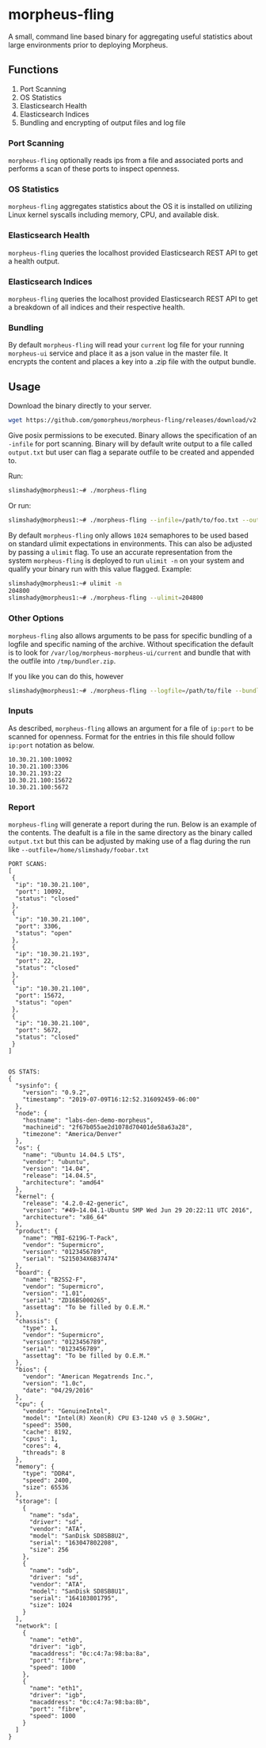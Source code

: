 # morpheus-fling

A small, command line based binary for aggregating useful statistics about large environments prior to deploying Morpheus.

## Functions

1. Port Scanning
2. OS Statistics
3. Elasticsearch Health
4. Elasticsearch Indices
5. Bundling and encrypting of output files and log file

### Port Scanning

`morpheus-fling` optionally reads ips from a file and associated ports and performs a scan of these ports to inspect openness.

### OS Statistics

`morpheus-fling` aggregates statistics about the OS it is installed on utilizing Linux kernel syscalls including memory, CPU, and available disk.

### Elasticsearch Health

`morpheus-fling` queries the localhost provided Elasticsearch REST API to get a health output.

### Elasticsearch Indices

`morpheus-fling` queries the localhost provided Elasticsearch REST API to get a breakdown of all indices and their respective health.

### Bundling

By default `morpheus-fling` will read your `current` log file for your running `morpheus-ui` service and place it as a json value in the
master file.  It encrypts the content and places a key into a .zip file with the output bundle.

## Usage

Download the binary directly to your server.

```bash
wget https://github.com/gomorpheus/morpheus-fling/releases/download/v2.1.3/morpheus-fling
```

Give posix permissions to be executed.  Binary allows the specification of an `-infile` for port scanning.  Binary will by default write output to a file called `output.txt` but user can flag a separate outfile to be created and appended to.

Run:

```bash
slimshady@morpheus1:~# ./morpheus-fling
```

Or run:

```bash
slimshady@morpheus1:~# ./morpheus-fling --infile=/path/to/foo.txt --outfile=/path/to/bar.txt
```

By default `morpheus-fling` only allows `1024` semaphores to be used based on standard ulimit expectations in environments.  This can also be adjusted by passing a `ulimit` flag.  To use an accurate representation from the system `morpheus-fling` is deployed to run `ulimit -n` on your system and qualify your binary run with this value flagged.
Example:

```bash
slimshady@morpheus1:~# ulimit -n
204800
slimshady@morpheus1:~# ./morpheus-fling --ulimit=204800
```

### Other Options

`morpheus-fling` also allows arguments to be pass for specific bundling of a logfile and specific naming of the archive.  Without specification the default is to look for `/var/log/morpheus-morpheus-ui/current` and bundle that with the outfile into `/tmp/bundler.zip`.

If you like you can do this, however

```bash
slimshady@morpheus1:~# ./morpheus-fling --logfile=/path/to/file --bundler=/path/to/archive_name.zip
```

### Inputs

As described, `morpheus-fling` allows an argument for a file of `ip:port` to be scanned for openness.  Format for the entries in this file should follow `ip:port` notation as below.

```text
10.30.21.100:10092
10.30.21.100:3306
10.30.21.193:22
10.30.21.100:15672
10.30.21.100:5672
```

### Report

`morpheus-fling` will generate a report during the run.  Below is an example of the contents.  The deafult is a file in the same directory as the binary called `output.txt` but this can be adjusted by making use of a flag during the run like `--outfile=/home/slimshady/foobar.txt`

```text
PORT SCANS:
[
 {
  "ip": "10.30.21.100",
  "port": 10092,
  "status": "closed"
 },
 {
  "ip": "10.30.21.100",
  "port": 3306,
  "status": "open"
 },
 {
  "ip": "10.30.21.193",
  "port": 22,
  "status": "closed"
 },
 {
  "ip": "10.30.21.100",
  "port": 15672,
  "status": "open"
 },
 {
  "ip": "10.30.21.100",
  "port": 5672,
  "status": "closed"
 }
]


OS STATS:
{
  "sysinfo": {
    "version": "0.9.2",
    "timestamp": "2019-07-09T16:12:52.316092459-06:00"
  },
  "node": {
    "hostname": "labs-den-demo-morpheus",
    "machineid": "2f67b055ae2d1078d70401de58a63a28",
    "timezone": "America/Denver"
  },
  "os": {
    "name": "Ubuntu 14.04.5 LTS",
    "vendor": "ubuntu",
    "version": "14.04",
    "release": "14.04.5",
    "architecture": "amd64"
  },
  "kernel": {
    "release": "4.2.0-42-generic",
    "version": "#49~14.04.1-Ubuntu SMP Wed Jun 29 20:22:11 UTC 2016",
    "architecture": "x86_64"
  },
  "product": {
    "name": "MBI-6219G-T-Pack",
    "vendor": "Supermicro",
    "version": "0123456789",
    "serial": "S215034X6B37474"
  },
  "board": {
    "name": "B2SS2-F",
    "vendor": "Supermicro",
    "version": "1.01",
    "serial": "ZD16BS000265",
    "assettag": "To be filled by O.E.M."
  },
  "chassis": {
    "type": 1,
    "vendor": "Supermicro",
    "version": "0123456789",
    "serial": "0123456789",
    "assettag": "To be filled by O.E.M."
  },
  "bios": {
    "vendor": "American Megatrends Inc.",
    "version": "1.0c",
    "date": "04/29/2016"
  },
  "cpu": {
    "vendor": "GenuineIntel",
    "model": "Intel(R) Xeon(R) CPU E3-1240 v5 @ 3.50GHz",
    "speed": 3500,
    "cache": 8192,
    "cpus": 1,
    "cores": 4,
    "threads": 8
  },
  "memory": {
    "type": "DDR4",
    "speed": 2400,
    "size": 65536
  },
  "storage": [
    {
      "name": "sda",
      "driver": "sd",
      "vendor": "ATA",
      "model": "SanDisk SD8SB8U2",
      "serial": "163047802208",
      "size": 256
    },
    {
      "name": "sdb",
      "driver": "sd",
      "vendor": "ATA",
      "model": "SanDisk SD8SB8U1",
      "serial": "164103801795",
      "size": 1024
    }
  ],
  "network": [
    {
      "name": "eth0",
      "driver": "igb",
      "macaddress": "0c:c4:7a:98:ba:8a",
      "port": "fibre",
      "speed": 1000
    },
    {
      "name": "eth1",
      "driver": "igb",
      "macaddress": "0c:c4:7a:98:ba:8b",
      "port": "fibre",
      "speed": 1000
    }
  ]
}
```
